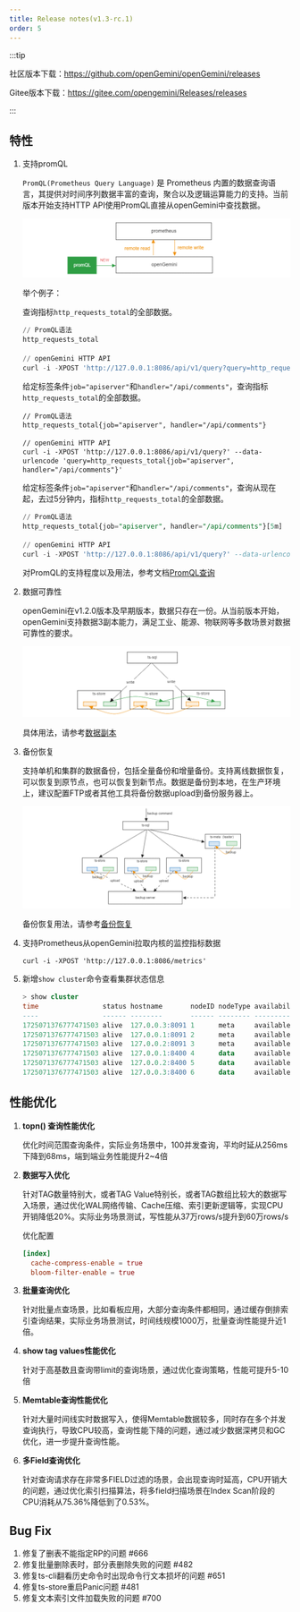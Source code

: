 ```yaml
---
title: Release notes(v1.3-rc.1)
order: 5
---
```


:::tip

社区版本下载：https://github.com/openGemini/openGemini/releases

Gitee版本下载：https://gitee.com/opengemini/Releases/releases

:::

## 特性

1. 支持promQL

   `PromQL(Prometheus Query Language)` 是 Prometheus 内置的数据查询语言，其提供对时间序列数据丰富的查询，聚合以及逻辑运算能力的支持。当前版本开始支持HTTP API使用PromQL直接从openGemini中查找数据。

   ![image-20240828100203674](../../../../static/img/guide/version/image-20240828100203674.png)

   举个例子：

   查询指标`http_requests_total`的全部数据。

   ```sql
   // PromQL语法
   http_requests_total
   
   // openGemini HTTP API
   curl -i -XPOST 'http://127.0.0.1:8086/api/v1/query?query=http_requests_total'
   ```

   给定标签条件`job="apiserver"`和`handler="/api/comments"`，查询指标`http_requests_total`的全部数据。

   ```shell
   // PromQL语法
   http_requests_total{job="apiserver", handler="/api/comments"}
   
   // openGemini HTTP API
   curl -i -XPOST 'http://127.0.0.1:8086/api/v1/query?' --data-urlencode 'query=http_requests_total{job="apiserver", handler="/api/comments"}'
   ```

   给定标签条件`job="apiserver"`和`handler="/api/comments"`，查询从现在起，去过5分钟内，指标`http_requests_total`的全部数据。

   ```sql
   // PromQL语法
   http_requests_total{job="apiserver", handler="/api/comments"}[5m]
   
   // openGemini HTTP API
   curl -i -XPOST 'http://127.0.0.1:8086/api/v1/query?' --data-urlencode 'query=http_requests_total{job="apiserver", handler="/api/comments"}[5m]'
   ```

   对PromQL的支持程度以及用法，参考文档[PromQL查询](https://docs.opengemini.org/zh/guide/query_data/promql.html)

2. 数据可靠性

   openGemini在v1.2.0版本及早期版本，数据只存在一份。从当前版本开始，openGemini支持数据3副本能力，满足工业、能源、物联网等多数场景对数据可靠性的要求。

   ![image-20240828101727172](../../../../static/img/guide/version/image-20240828101727172.png)

   具体用法，请参考[数据副本](https://docs.opengemini.org/zh/guide/features/replication.html)

3. 备份恢复

   支持单机和集群的数据备份，包括全量备份和增量备份。支持离线数据恢复，可以恢复到原节点，也可以恢复到新节点。数据是备份到本地，在生产环境上，建议配置FTP或者其他工具将备份数据upload到备份服务器上。

   ![image-20240828105008977](../../../../static/img/guide/version/image-20240828105008977.png)

   备份恢复用法，请参考[备份恢复](https://docs.opengemini.org/zh/guide/maintenance/back_restore.html)

4. 支持Prometheus从openGemini拉取内核的监控指标数据

   ```shell
   curl -i -XPOST 'http://127.0.0.1:8086/metrics'
   ```

5. 新增`show cluster`命令查看集群状态信息

   ```sql
   > show cluster
   time                status hostname       nodeID nodeType availability
   ----                ------ --------       ------ -------- ------------
   1725071376777471503 alive  127.0.0.3:8091 1      meta     available
   1725071376777471503 alive  127.0.0.1:8091 2      meta     available
   1725071376777471503 alive  127.0.0.2:8091 3      meta     available
   1725071376777471503 alive  127.0.0.1:8400 4      data     available
   1725071376777471503 alive  127.0.0.2:8400 5      data     available
   1725071376777471503 alive  127.0.0.3:8400 6      data     available
   ```



## 性能优化

1. **topn() 查询性能优化**

   优化时间范围查询条件，实际业务场景中，100并发查询，平均时延从256ms下降到68ms，端到端业务性能提升2~4倍

2. **数据写入优化**

   针对TAG数量特别大，或者TAG Value特别长，或者TAG数组比较大的数据写入场景，通过优化WAL网络传输、Cache压缩、索引更新逻辑等，实现CPU开销降低20%。实际业务场景测试，写性能从37万rows/s提升到60万rows/s

   优化配置

   ```toml
   [index]
     cache-compress-enable = true
     bloom-filter-enable = true
   ```

3. **批量查询优化**

   针对批量点查场景，比如看板应用，大部分查询条件都相同，通过缓存倒排索引查询结果，实际业务场景测试，时间线规模1000万，批量查询性能提升近1倍。

4. **show tag values性能优化**

   针对于高基数且查询带limit的查询场景，通过优化查询策略，性能可提升5-10倍

5. **Memtable查询性能优化**

   针对大量时间线实时数据写入，使得Memtable数据较多，同时存在多个并发查询执行，导致CPU较高，查询性能下降的问题，通过减少数据深拷贝和GC优化，进一步提升查询性能。

6. **多Field查询优化**

   针对查询请求存在非常多FIELD过滤的场景，会出现查询时延高，CPU开销大的问题，通过优化索引扫描算法，将多field扫描场景在Index Scan阶段的CPU消耗从75.36%降低到了0.53%。

## Bug Fix

1. 修复了删表不能指定RP的问题 #666
2. 修复批量删除表时，部分表删除失败的问题 #482
3. 修复ts-cli翻看历史命令时出现命令行文本损坏的问题 #651
4. 修复ts-store重启Panic问题 #481
5. 修复文本索引文件加载失败的问题 #700
